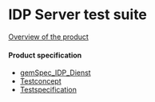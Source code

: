 # IDP Server test suite

[Overview of the product](https://confluence.int.gematik.de/display/DEV/IDP+-+Aufbau)

#### Product specification
* [gemSpec_IDP_Dienst](https://polarion.int.gematik.de/polarion/#/project/Mainline_OPB1/wiki/Spezifikation/gemSpec_IDP_Dienst)
* [Testconcept](https://confluence.int.gematik.de/display/DEV/IDP+Testkonzept?src=contextnavpagetreemode)
* [Testspecification](https://confluence.int.gematik.de/display/DEV/IDP+Testspezifikation?src=contextnavpagetreemode)
